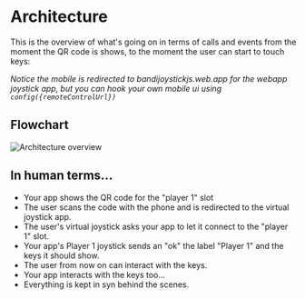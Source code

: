 # Architecture
This is the overview of what's going on in terms of calls and events from the moment the QR code is shows, to the moment the user can start to touch keys:

*Notice the mobile is redirected to bandijoystickjs.web.app for the webapp joystick app, but you can hook your own mobile ui using `config({remoteControlUrl})`*

## Flowchart
![Architecture overview](/architecture.drawio.svg)

## In human terms...
* Your app shows the QR code for the "player 1" slot
* The user scans the code with the phone and is redirected to the virtual joystick app.
* The user's virtual joystick asks your app to let it connect to the "player 1" slot.
* Your app's Player 1 joystick sends an "ok" the label "Player 1" and the keys it should show.
* The user from now on can interact with the keys.
* Your app interacts with the keys too...
* Everything is kept in syn behind the scenes.

